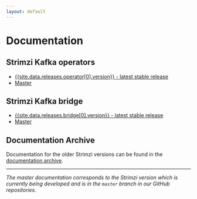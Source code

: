 ```yaml
---
layout: default
---
```


# Documentation

## Strimzi Kafka operators

* [{{site.data.releases.operator[0].version}} - latest stable release](/docs/latest/)
* [Master](/docs/master/)

## Strimzi Kafka bridge

* [{{site.data.releases.bridge[0].version}} - latest stable release](/docs/bridge/latest/)
* [Master](/docs/bridge/master/)

## Documentation Archive

Documentation for the older Strimzi versions can be found in the [documentation archive](/documentation/archive).

-----

_The master documentation corresponds to the Strimzi version which is currently being developed and is in the `master` branch in our GitHub repositories._
